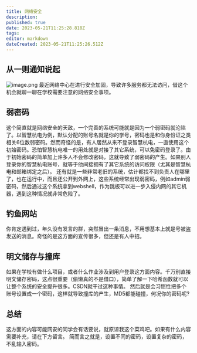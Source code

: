```yaml
---
title: 网络安全
description: 
published: true
date: 2023-05-21T11:25:28.818Z
tags: 
editor: markdown
dateCreated: 2023-05-21T11:25:26.512Z
---
```


## 从一则通知说起

![image.png](https://cdn.nlark.com/yuque/0/2021/png/2596791/1624700347288-f1016bfc-0c66-4119-a16c-105287aae231.png#clientId=ucd1b3830-a8fa-4&from=paste&id=ub32e4564&originHeight=827&originWidth=951&originalType=binary&ratio=1&size=268817&status=done&style=stroke&taskId=u09f8e055-8a8e-4747-9ecb-a94a0b8d9a0)
最近网络中心在进行安全加固，导致许多服务都无法访问，借这个机会就聊一聊在学校需要注意的网络安全事项。

## 弱密码

这个简直就是网络安全的天敌，一个完善的系统可能就是因为一个弱密码就沦陷了。以智慧杭电为例，默认分配的账号名就是你的学号，密码也是和你身份证之类相关6位数弱密码。然而奇怪的是，有人居然从来不登录智慧杭电，一直使用这个初始密码。恐怕智慧杭电唯一的用处就是对接了其它系统，可以免密码登录了。由于初始密码的简单加上许多人不会修改密码，这就导致了弱密码的产生。如果别人登录你的智慧杭电账号，就等于他间接拥有了其它系统的访问权限（尤其是智慧杭电和邮箱绑定之后）。
还有就是一些非常老旧的系统，估计都找不到负责人在哪里了，也在运行中，而且还公开到外网上，这些系统经常出现弱密码，例如admin弱密码，然后通过这个系统拿到webshell，作为跳板可以进一步入侵内网的其它机器，遇到这种情况就非常危险了。

## 钓鱼网站

你肯定遇到过，年久没有发言的群，突然冒出一条消息，不用想基本上就是号被盗发送的消息。奇怪的是这方面的宣传很多，但还是有人中招。

## 明文储存与撞库

如果在学校有做什么项目，或者什么作业涉及到用户登录这方面内容。千万别直接明文储存密码，这点很重要（偷懒真的不是借口），简单了解一下哈希函数就可以让整个系统的安全提升很多。CSDN就干过这种事情。
然后就是会习惯性把多个账号设置成一个密码，这样就导致撞库的产生，MD5都能碰撞，何况你的密码呢?

## 总结

这方面的内容可能网安的同学会有话要说，就原谅我这个菜鸡吧。如果有什么内容需要补充，请在下方留言。
简而言之就是，设置不同的密码，设置复杂的密码，不乱输入密码。
